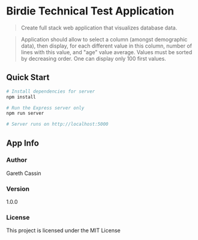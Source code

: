 # Birdie Technical Test Application

> Create full stack web application that visualizes database data.

> Application should allow to select a column (amongst demographic data), then display, for each different value in this column, number of lines with this value, and "age" value average. Values must be sorted by decreasing order. One can display only 100 first values.

## Quick Start

```bash
# Install dependencies for server
npm install

# Run the Express server only
npm run server

# Server runs on http://localhost:5000
```

## App Info

### Author

Gareth Cassin

### Version

1.0.0

### License

This project is licensed under the MIT License
